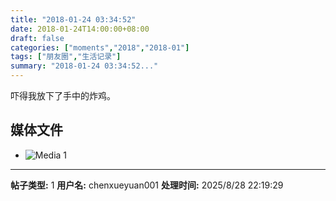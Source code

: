 ```yaml
---
title: "2018-01-24 03:34:52"
date: 2018-01-24T14:00:00+08:00
draft: false
categories: ["moments","2018","2018-01"]
tags: ["朋友圈","生活记录"]
summary: "2018-01-24 03:34:52..."
---
```


吓得我放下了手中的炸鸡。

## 媒体文件

- ![Media 1](/Moments/photos/2018-01-24/201801240334520.jpg)

---

**帖子类型:** 1
**用户名:** chenxueyuan001
**处理时间:** 2025/8/28 22:19:29